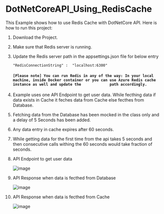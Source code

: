 # DotNetCoreAPI_Using_RedisCache

This Example shows how to use Redis Cache with DotNetCore API. Here is how to run this project:

1. Download the Project.

2. Make sure that Redis server is running.

3. Update the Redis server path in the appsettings.json file for below entry

      `"RedisConnectionString" :  "localhost:6300"`     
   
      #### `[Please note] You can run Redis in any of the way: In your local machine, inside Docker container or you can use Azure Redis cache instance as well and update the             path accordingly.`
   
 4. Example uses one API Endpoint to get user data. While fecthing data if data exists in Cache it feches data from Cache else fecthes from Database.
         
 5. Fetching data from the Database has been mocked in the class only and a delay of 5 Seconds has been added. 
      
 6. Any data entry in cache expires after 60 seconds.
     
 7. While getting data for the first time from the api takes 5 seconds and then consecutive calls withing the 60 seconds would take fraction of seconds.

 8. API Endpoint to get user data
   
      ![image](https://user-images.githubusercontent.com/46951524/116662334-48c45a80-a9b3-11eb-82fb-887d3a2b2468.png)
      
 9. API Response when data is fecthed from Database 
   
      ![image](https://user-images.githubusercontent.com/46951524/116662637-a6f13d80-a9b3-11eb-9fb6-81ed3a3a682b.png)      
            
  10. API Response when data is fecthed from Cache 
      
      ![image](https://user-images.githubusercontent.com/46951524/116662738-c4bea280-a9b3-11eb-80c0-5e7e8c52acdc.png)
     
